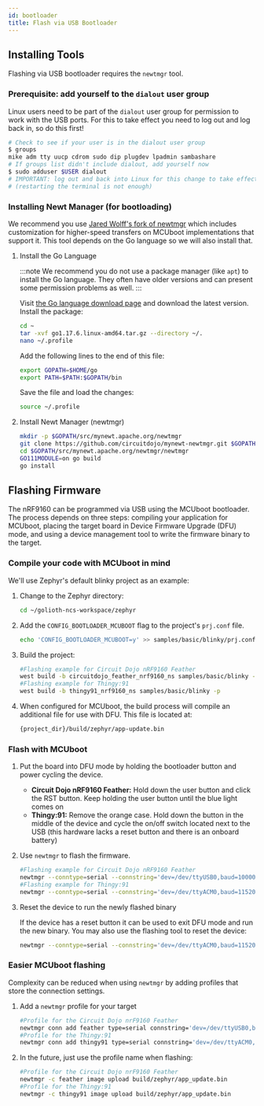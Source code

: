 ```yaml
---
id: bootloader
title: Flash via USB Bootloader
---
```


## Installing Tools

Flashing via USB bootloader requires the `newtmgr` tool.

### Prerequisite: add yourself to the `dialout` user group

Linux users need to be part of the `dialout` user group for permission to work
with the USB ports. For this to take effect you need to log out and log back in,
so do this first!

```bash
# Check to see if your user is in the dialout user group
$ groups
mike adm tty uucp cdrom sudo dip plugdev lpadmin sambashare
# If groups list didn't include dialout, add yourself now
$ sudo adduser $USER dialout
# IMPORTANT: log out and back into Linux for this change to take effect.
# (restarting the terminal is not enough)
```

### Installing Newt Manager (for bootloading)

We recommend you use [Jared Wolff's fork of newtmgr](https://github.com/circuitdojo/mynewt-newtmgr) which includes customization for higher-speed transfers on MCUboot implementations that support it. This tool depends on the Go language so we will also install that.

1. Install the Go Language

    :::note
    We recommend you do not use a package manager (like `apt`) to install the Go language. They often have older versions and can present some permission problems as well.
    :::

    Visit [the Go language download page](https://go.dev/dl/) and download the latest version. Install the package:

    ```bash
    cd ~
    tar -xvf go1.17.6.linux-amd64.tar.gz --directory ~/.
    nano ~/.profile
    ```

    Add the following lines to the end of this file:

    ```bash
    export GOPATH=$HOME/go
    export PATH=$PATH:$GOPATH/bin
    ```

    Save the file and load the changes:

    ```bash
    source ~/.profile
    ```

2. Install Newt Manager (newtmgr)

    ```bash
    mkdir -p $GOPATH/src/mynewt.apache.org/newtmgr
    git clone https://github.com/circuitdojo/mynewt-newtmgr.git $GOPATH/src/mynewt.apache.org/newtmgr
    cd $GOPATH/src/mynewt.apache.org/newtmgr/newtmgr
    GO111MODULE=on go build
    go install
    ```

## Flashing Firmware

The nRF9160 can be programmed via USB using the MCUboot bootloader. The process depends on three steps: compiling your application for MCUboot, placing the target board in Device Firmware Upgrade (DFU) mode, and using a device management tool to write the firmware binary to the target.

### Compile your code with MCUboot in mind

We'll use Zephyr's default blinky project as an example:

1. Change to the Zephyr directory:

    ```bash
    cd ~/golioth-ncs-workspace/zephyr
    ```

2. Add the `CONFIG_BOOTLOADER_MCUBOOT` flag to the project's `prj.conf` file.

    ```bash
    echo 'CONFIG_BOOTLOADER_MCUBOOT=y' >> samples/basic/blinky/prj.conf
    ```

3. Build the project:

    ```bash
    #Flashing example for Circuit Dojo nRF9160 Feather
    west build -b circuitdojo_feather_nrf9160_ns samples/basic/blinky -p
    #Flashing example for Thingy:91
    west build -b thingy91_nrf9160_ns samples/basic/blinky -p
    ```

4. When configured for MCUboot, the build process will compile an additional file for use with DFU. This file is located at:

    ```bash
    {project_dir}/build/zephyr/app-update.bin
    ```

### Flash with MCUboot

1. Put the board into DFU mode by holding the bootloader button and power cycling the device.

    * **Circuit Dojo nRF9160 Feather:** Hold down the user button and click the RST button. Keep holding the user button until the blue light comes on
    * **Thingy:91:** Remove the orange case. Hold down the button in the middle of the device and cycle the on/off switch located next to the USB (this hardware lacks a reset button and there is an onboard battery)

2. Use `newtmgr` to flash the firmware.

    ```bash
    #Flashing example for Circuit Dojo nRF9160 Feather
    newtmgr --conntype=serial --connstring='dev=/dev/ttyUSB0,baud=1000000' image upload build/zephyr/app_update.bin
    #Flashing example for Thingy:91
    newtmgr --conntype=serial --connstring='dev=/dev/ttyACM0,baud=115200' image upload build/zephyr/app_update.bin
    ```

3. Reset the device to run the newly flashed binary

    If the device has a reset button it can be used to exit DFU mode and run the new binary. You may also use the flashing tool to reset the device:

    ```bash
    newtmgr --conntype=serial --connstring='dev=/dev/ttyACM0,baud=115200' reset
    ```

### Easier MCUboot flashing

Complexity can be reduced when using `newtmgr` by adding profiles that store the connection settings.

1. Add a `newtmgr` profile for your target

    ```bash
    #Profile for the Circuit Dojo nrF9160 Feather
    newtmgr conn add feather type=serial connstring='dev=/dev/ttyUSB0,baud=1000000'
    #Profile for the Thingy:91
    newtmgr conn add thingy91 type=serial connstring='dev=/dev/ttyACM0,baud=115200'
    ```

2. In the future, just use the profile name when flashing:

    ```bash
    #Profile for the Circuit Dojo nrF9160 Feather
    newtmgr -c feather image upload build/zephyr/app_update.bin
    #Profile for the Thingy:91
    newtmgr -c thingy91 image upload build/zephyr/app_update.bin
    ```
